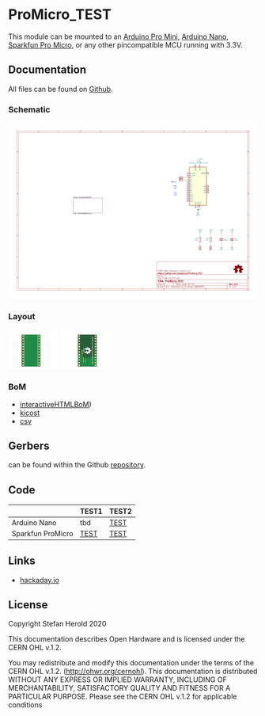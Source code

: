 # ProMicro_TEST
This module can be mounted to an [Arduino Pro Mini](https://www.sparkfun.com/products/11113), [Arduino Nano](https://store.arduino.cc/arduino-nano), [Sparkfun Pro Micro](https://www.sparkfun.com/products/12587), or any other pincompatible MCU running with 3.3V.


## Documentation
All files can be found on [Github](https://github.com/nerdyscout/ProMicro_TEST).


### Schematic
[![ProMicro_TEST_Schematic](docs/ProMicro_TEST-Schematic.svg)](docs/ProMicro_TEST-Schematic.pdf)


### Layout
<a href="docs/ProMicro_TEST-Board_top.pdf"><img src="docs/img/ProMicro_TEST-Board_top.svg" alt="ProMicro_TEST-Board_top" width="20%"/></a>
<a href="docs/ProMicro_TEST-Board_bottom.pdf"><img src="docs/img/ProMicro_TEST-Board_bottom.svg" alt="ProMicro_TEST-Board_bottom" width="20%"/></a>


### BoM
  * [interactiveHTMLBoM](https://nerdyscout.github.io/ProMicro_TEST/docs/bom/ProMicro_TEST.html))
  * [kicost](docs/bom/ProMicro_TEST.xlsx)
  * [csv](docs/bom/ProMicro_TEST.csv)


## Gerbers
can be found within the Github [repository](https://github.com/nerdyscout/ProMicro_TEST/tree/master/gerbers).


## Code
| | TEST1 | TEST2 |
| --- | --- | --- |
| Arduino Nano | tbd | [TEST](examples/Arduino_Nano_TEST/Arduino_Nano_TEST.ino) |
| Sparkfun ProMicro | [TEST](examples/Sparkfun_ProMicro_TEST/Sparkfun_ProMicro_TEST.ino) | [TEST](examples/Sparkfun_ProMicro_TEST/Sparkfun_ProMicro_TEST.ino) |


## Links
  * [hackaday.io](https://hackaday.io/project/171898-promicro)


## License
Copyright Stefan Herold 2020

This documentation describes Open Hardware and is licensed under the CERN OHL v.1.2.

You may redistribute and modify this documentation under the terms of the CERN OHL v.1.2. (http://ohwr.org/cernohl). This documentation is distributed WITHOUT ANY EXPRESS OR IMPLIED WARRANTY, INCLUDING OF MERCHANTABILITY, SATISFACTORY QUALITY AND FITNESS FOR A PARTICULAR PURPOSE. Please see the CERN OHL v.1.2 for applicable conditions
